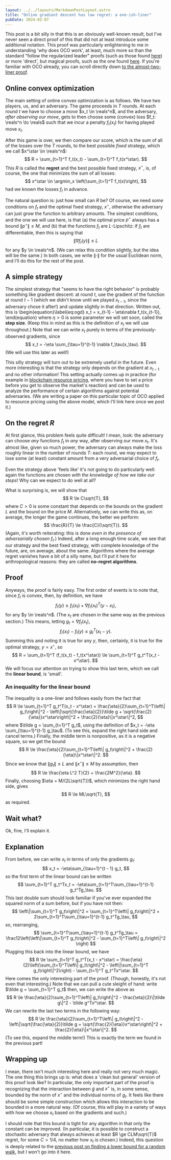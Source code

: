 ```yaml
---
layout: ../../layouts/MarkdownPostLayout.astro
title: "Online gradient descent has low regret: a one-ish-liner"
pubDate: 2024-02-07
---
```


This post is a bit silly in that this is an obviously well-known result, but
I've never seen a direct proof of this that did not at least introduce some
additional notation. This proof was particularly enlightening to me in
understanding 'why does OCO work', at least, much more so than the standard
"follow the regularized leader" proofs (such as those found
[here](https://www.nowpublishers.com/article/Details/MAL-018)) or more
'direct', but magical proofs, such as the one found
[here](https://people.eecs.berkeley.edu/~brecht/cs294docs/week1/03.Zinkevich.pdf).
If you're familiar with OCO already, you can scroll directly down
[to the almost-two-liner proof](#proof).

## Online convex optimization
The main setting of online convex optimization is as follows. We have two
players, us, and an adversary. The game proceeds in $T$ rounds. At each round
$t$ we have to choose a *move* $x_t \in \reals^n$, and the adversary, *after
observing our move*, gets to then choose some (convex) loss $f_t: \reals^n \to
\reals$ such that we incur a penalty $f_t(x_t)$ for having played move $x_t$.

After this game is over, we then compare our score, which is the sum of all of 
the losses over the $T$ rounds, to the best possible *fixed* strategy, which
we call $x^\star \in \reals^n$:
$$
    R = \sum_{t=1}^T f_t(x_t) - \sum_{t=1}^T f_t(x^\star).
$$
This $R$ is called the **regret** and the best possible fixed strategy, $x^\star$,
is, of course, the one that minimizes the sum of all losses:
$$
    x^\star \in \argmin_x \left(\sum_{t=1}^T f_t(x)\right),
$$
had we known the losses $f_t$ in advance.

The natural question is: just how small can $R$ be? Of course, we need *some*
conditions on $f_t$ and the optimal fixed strategy, $x^\star$, otherwise the
adversary can just grow the function to arbitrary amounts. The simplest
conditions, and the one we will use here, is that (a) the optimal price
$p^\star$ always has a bound $\|p^\star\| \le M$, and (b) that the functions
$f_t$ are $L$-Lipschitz: if $f_t$ are differentiable, then this is saying that
$$
    \|\nabla f_t(y)\| \le L
$$
for any $y \in \reals^n$. (We can relax this condition slightly, but the idea
will be the same.) In both cases, we write $\|\cdot\|$ for the usual Euclidean
norm, and I'll do this for the rest of the post.

## A simple strategy
The simplest strategy that "seems to have the right behavior" is probably
something like gradient descent: at round $t$, use the gradient of the function
at round $t-1$ (which we didn't know until we played $x_{t-1}$, since
the adversary chose it after!) and update slightly in that direction.
Written out, this is
\begin{equation}\label{eq:ogd}
    x_t = x_{t-1} - \eta\nabla f_t(x_{t-1}),
\end{equation}
where $\eta > 0$ is some parameter we will set soon, called the **step size**.
(Keep this in mind as this is the definition of $x_t$ we will use throughout.)
Note that we can write $x_t$ purely in terms of the previously-observed
gradients, since
$$
x_t = -\eta \sum_{\tau=1}^{t-1} \nabla f_\tau(x_\tau).
$$
(We will use this later as well!)

This silly strategy will turn out to be extremely useful in the future. Even
more interesting is that the strategy only depends on the gradient at $x_{t-1}$
and no other information! This setting actually comes up in practice (for
example in [blockchain resource pricing](https://arxiv.org/pdf/2208.07919.pdf),
where you have to set a price before you get to observe the market's reaction)
and can be used to analyze the performance of certain algorithms against
potential adversaries. (We are writing a paper on this particular topic of OCO
applied to resource pricing using the above model, which I'll link here once we
post it.)

## On the regret $R$
At first glance, this problem feels quite difficult! I mean, look: the
adversary can choose *any* functions $f_t$ in *any* way, after observing our
move $x_t$. It's almost like, given so much power, the adversary can always
make the loss roughly linear in the number of rounds $T$: each round, we may
expect to lose some (at least) constant amount from a very adversarial choice
of $f_t$.

Even the strategy above 'feels like' it's not going to do particularly well:
again the functions are chosen *with the knowledge of how we take our steps*!
Why can we expect to do well at all?

What is surprising is, we will show that
$$
    R \le C\sqrt{T},
$$
where $C > 0$ is some constant that depends on the bounds on the gradient $L$
and the bound on the price $M$. Alternatively, we can write this as, on
average, the longer the game continues, the better we perform:
$$
    \frac{R}{T} \le \frac{C}{\sqrt{T}}.
$$
(Again, it's worth reiterating: this is done *even in the presence of
adversarially chosen* $f_t$.) Indeed, after a long enough time scale, we see
that our strategy and the best fixed strategy, with complete knowledge of the
future, are, on average, about the same. Algorithms where the average regret
vanishes have a bit of a silly name, but I'll put it here for anthropological
reasons: they are called **no-regret algorithms**.

## Proof
Anyways, the proof is fairly easy. The first order of events is to note that,
since $f_t$ is convex, then, by definition, we have
$$
    f_t(y) \ge f_t(x_t) + \nabla f_t(x_t)^T(y - x_t),
$$
for any $y \in \reals^n$. (The $x_t$ are chosen in the same
way as the previous section.) This means, letting $g_t = \nabla f_t(x_t)$,
$$
    f_t(x_t) - f_t(y) \le g_t^T(x_t - y).
$$
Summing this and noting it is true for any $y$, then, certainly,
it is true for the optimal strategy, $y = x^\star$, so
$$
    R = \sum_{t=1}^T (f_t(x_t) - f_t(x^\star)) \le \sum_{t=1}^T g_t^T(x_t - x^\star).
$$
We will focus our attention on trying to show this last term, which we call the
**linear bound**, is 'small'.


### An inequality for the linear bound
The inequality is a one-liner and follows easily from the fact that
$$
    R \le \sum_{t=1}^T g_t^T(x_t - x^\star) = \frac{\eta}{2}\sum_{t=1}^T\left\| g_t\right\|^2 - \left\|\sqrt{\frac{\eta}{2}}\tilde g + \sqrt{\frac{2}{\eta}}x^\star\right\|^2  + \frac{2}{\eta}\|x^\star\|^2,
$$
where $\tilde g = \sum_{t=1}^T g_t$, using the definition of $x_t = -\eta
\sum_{\tau=1}^{t-1} g_\tau$. (To see this, expand the right hand side and cancel
terms.) Finally, the middle term is nonpositive, as it is a negative square, so
we get the bound
$$
    R \le \frac{\eta}{2}\sum_{t=1}^T\left\| g_t\right\|^2  + \frac{2}{\eta}\|x^\star\|^2.
$$
Since we know that $\|g_t\| \le L$ and $\|x^\star\| \le M$ by assumption, then
$$
    R \le \frac{\eta L^2 T}{2} + \frac{2M^2}{\eta}.
$$
Finally, choosing $\eta = M/(2L\sqrt{T})$, which minimizes the right hand side,
gives
$$
    R \le ML\sqrt{T},
$$
as required.

## Wait what?

Ok, fine, I'll explain it.

## Explanation
From before, we can write $x_t$ in terms of only the gradients $g_t$:
$$
    x_t = -\eta\sum_{\tau=1}^{t - 1} g_t,
$$
so the first term of the linear bound can be written
$$
    \sum_{t=1}^T g_t^Tx_t = -\eta\sum_{t=1}^T\sum_{\tau=1}^{t-1} g_t^Tg_\tau.
$$
This last double sum should look familiar if you've ever expanded the squared norm
of a sum before, but if you have not then:
$$
    \left\|\sum_{t=1}^T g_t\right\|^2 = \sum_{t=1}^T\left\| g_t\right\|^2 + 2\sum_{t=1}^T\sum_{\tau=1}^{t-1} g_t^Tg_\tau,
$$
so, rearranging,
$$
    \sum_{t=1}^T\sum_{\tau=1}^{t-1} g_t^Tg_\tau = \frac12\left(\left\|\sum_{t=1}^T g_t\right\|^2 - \sum_{t=1}^T\left\| g_t\right\|^2 \right)
$$
Plugging this back into the linear bound, we have
$$
    R \le \sum_{t=1}^T g_t^T(x_t - x^\star) = \frac{\eta}{2}\left(\sum_{t=1}^T\left\| g_t\right\|^2 - \left\|\sum_{t=1}^T g_t\right\|^2\right) - \sum_{t=1}^T g_t^Tx^\star.
$$
Here comes the only interesting part of the proof. (Though, honestly, it's not
even that interesting.) Note that we can pull a cute sleight of hand:
write $\tilde g = \sum_{t=1}^T g_t$ then, we can write the above as
$$
    R \le \frac{\eta}{2}\sum_{t=1}^T\left\| g_t\right\|^2 - \frac{\eta}{2}\|\tilde g\|^2 - \tilde g^Tx^\star.
$$
We can rewrite the last two terms in the following way:
$$
    R \le \frac{\eta}{2}\sum_{t=1}^T\left\| g_t\right\|^2 - \left\|\sqrt{\frac{\eta}{2}}\tilde g + \sqrt{\frac{2}{\eta}}x^\star\right\|^2  + \frac{2}{\eta}\|x^\star\|^2.
$$
(To see this, expand the middle term!) This is exactly the term we found in the previous part!

## Wrapping up
I mean, there isn't much interesting here and really not very much magic. The
one thing this brings up is: what does a 'clean but general' version of this
proof look like? In particular, the only important part of the proof is
recognizing that the interaction between $\tilde g$ and $x^\star$ is, in some
sense, bounded by the norm of $x^\star$ and the individual norms of $g_t$. It
feels like there should be some simple construction which allows this
interaction to be bounded in a more natural way. (Of course, this will play in
a variety of ways with how we choose $x_t$ based on the gradients and such.)

I should note that this bound is tight for any algorithm in that only the
constant can be improved. (In particular, it is possible to construct a
stochastic adversary that always achieves at least $R \ge CLM\sqrt{T}$ regret,
for some $C > 1/4$, no matter how $x_t$ is chosen.) Indeed, this question is
deeply related to the [previous post on finding a lower bound for a random
walk](/content/simple-proof-rademacher/), but I won't go into it here.
